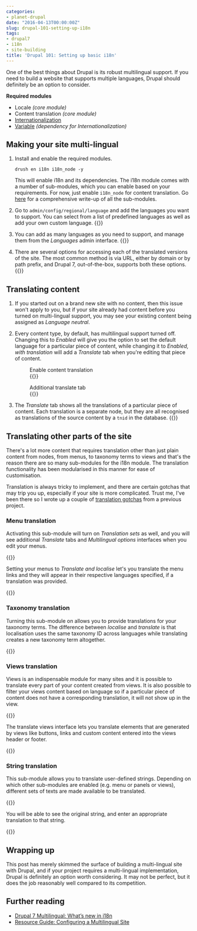 ```yaml
---
categories:
- planet-drupal
date: "2016-04-13T00:00:00Z"
slug: drupal-101-setting-up-i18n
tags:
- drupal7
- i18n
- site-building
title: 'Drupal 101: Setting up basic i18n'
---
```

One of the best things about Drupal is its robust multilingual support. If you need to build a website that supports multiple languages, Drupal should definitely be an option to consider.

<p class="no-margin"><strong>Required modules</strong></p>
<ul>
    <li class="no-margin">Locale <em>(core module)</em></li>
    <li class="no-margin">Content translation <em>(core module)</em></li>
    <li class="no-margin"><a href="https://www.drupal.org/project/i18n">Internationalization</a></li>
    <li><a href="https://www.drupal.org/project/variable">Variable</a><em> (dependency for Internationalization)</em></li>
</ul>

## Making your site multi-lingual

1. Install and enable the required modules.
    <pre><code class="language-bash">drush en i18n i18n_node -y</code></pre>
    This will enable i18n and its dependencies. The i18n module comes with a number of sub-modules, which you can enable based on your requirements. For now, just enable `i18n_node` for content translation. Go [here](http://evolvingweb.ca/story/drupal-7-multilingual-whats-new-i18n) for a comprehensive write-up of all the sub-modules.

2. Go to `admin/config/regional/language` and add the languages you want to support. You can select from a list of predefined languages as well as add your own custom language.
    {{<img4w filename="posts/drupal-i18n/add-lang" filetype="jpg" alt="Add language">}}

3. You can add as many languages as you need to support, and manage them from the *Languages* admin interface.
    {{<img4w filename="posts/drupal-i18n/lang-list" filetype="jpg" alt="List of languages">}}

4. There are several options for accessing each of the translated versions of the site. The most common method is via URL, either by domain or by path prefix, and Drupal 7, out-of-the-box, supports both these options.
    {{<img4w filename="posts/drupal-i18n/lang-select" filetype="jpg" alt="Language selection">}}

## Translating content

1. If you started out on a brand new site with no content, then this issue won't apply to you, but if your site already had content before you turned on multi-lingual support, you may see your existing content being assigned as *Language neutral*.

2. Every content type, by default, has multilingual support turned off. Changing this to *Enabled* will give you the option to set the default language for a particular piece of content, while changing it to *Enabled, with translation* will add a *Translate* tab when you're editing that piece of content.

    <div class="figure-wrapper">
        <figure class="multiple">
            <figcaption>Enable content translation</figcaption>
            {{<img2x filename="posts/drupal-i18n/enable-content" filetype="jpg" alt="Layout 2">}}
        </figure>
        <figure class="multiple">
            <figcaption>Additional translate tab</figcaption>
            {{<img2x filename="posts/drupal-i18n/trns-content" filetype="jpg" alt="Layout 2">}}
        </figure>
    </div>

3. The *Translate* tab shows all the translations of a particular piece of content. Each translation is a separate node, but they are all recognised as translations of the source content by a `tnid` in the database.
    {{<img4w filename="posts/drupal-i18n/translate" filetype="jpg" alt="Translate interface">}}

## Translating other parts of the site

There's a lot more content that requires translation other than just plain content from nodes, from menus, to taxonomy terms to views and that's the reason there are so many sub-modules for the i18n module. The translation functionality has been modularised in this manner for ease of customisation.

Translation is always tricky to implement, and there are certain gotchas that may trip you up, especially if your site is more complicated. Trust me, I've been there so I wrote up a couple of [translation gotchas](/blog/the-one-in-many-languages/#translation-gotchas) from a previous project.

### Menu translation

Activating this sub-module will turn on *Translation sets* as well, and you will see additional *Translate* tabs and *Multilingual options* interfaces when you edit your menus.

{{<img4w filename="posts/drupal-i18n/translate-menu" filetype="jpg" alt="Translate menu">}}

Setting your menus to *Translate and localise* let's you translate the menu links and they will appear in their respective languages specified, if a translation was provided.

{{<img4w filename="posts/drupal-i18n/translate-menu2" filetype="jpg" alt="Translate menu options">}}

### Taxonomy translation

Turning this sub-module on allows you to provide translations for your taxonomy terms. The difference between *localise* and *translate* is that localisation uses the same taxonomy ID across languages while translating creates a new taxonomy term altogether.

{{<img4w filename="posts/drupal-i18n/taxonomy" filetype="jpg" alt="Translate taxonomy">}}

### Views translation

Views is an indispensable module for many sites and it is possible to translate every part of your content created from views. It is also possible to filter your views content based on language so if a particular piece of content does not have a corresponding translation, it will not show up in the view.

{{<img4w filename="posts/drupal-i18n/translate-view" filetype="jpg" alt="Translate views option">}}

The translate views interface lets you translate elements that are generated by views like buttons, links and custom content entered into the views header or footer.

{{<img4w filename="posts/drupal-i18n/translate-view2" filetype="jpg" alt="Translate views interface">}}

### String translation

This sub-module allows you to translate user-defined strings. Depending on which other sub-modules are enabled (e.g. menu or panels or views), different sets of texts are made available to be translated.

{{<img4w filename="posts/drupal-i18n/translate-string" filetype="jpg" alt="Translate strings interface">}}

You will be able to see the original string, and enter an appropriate translation to that string.

{{<img4w filename="posts/drupal-i18n/translate-string2" filetype="jpg" alt="Translate a string">}}

## Wrapping up

This post has merely skimmed the surface of building a multi-lingual site with Drupal, and if your project requires a multi-lingual implementation, Drupal is definitely an option worth considering. It may not be perfect, but it does the job reasonably well compared to its competition.

## Further reading

<ul>
  <li class="no-margin"><a href="http://evolvingweb.ca/story/drupal-7-multilingual-whats-new-i18n">Drupal 7 Multilingual: What’s new in i18n</a></li>
  <li><a href="https://www.drupal.org/resource-guides/configuring-multilingual-site">Resource Guide: Configuring a Multilingual Site</a></li>
</ul>
